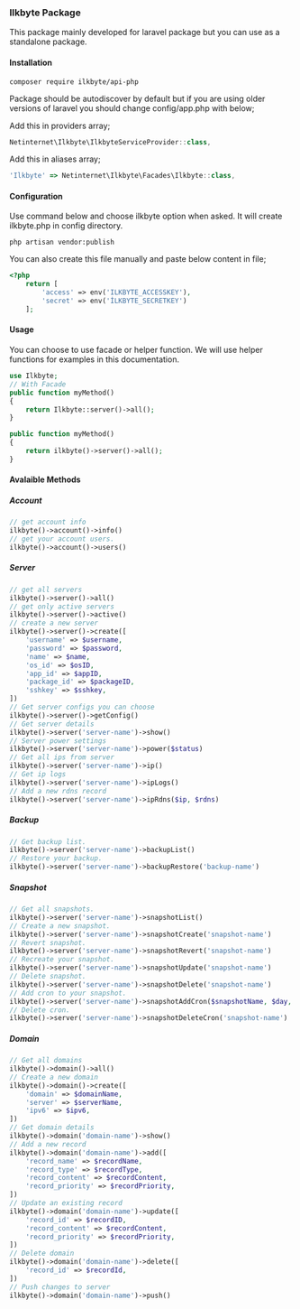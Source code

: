 ### **Ilkbyte Package**

This package mainly developed for laravel package but you can use as a standalone package.

#### **Installation**

`composer require ilkbyte/api-php`

Package should be autodiscover by default but if you are using older versions of laravel you should change config/app.php with below;

Add this in providers array;

```js
Netinternet\Ilkbyte\IlkbyteServiceProvider::class,
```

Add this in aliases array;

```js
'Ilkbyte' => Netinternet\Ilkbyte\Facades\Ilkbyte::class,
```

#### **Configuration**

Use command below and choose ilkbyte option when asked. It will create ilkbyte.php in config directory.

`php artisan vendor:publish`

You can also create this file manually and paste below content in file;

```php
<?php
    return [
        'access' => env('ILKBYTE_ACCESSKEY'),
        'secret' => env('İLKBYTE_SECRETKEY')
    ];
```
    
#### **Usage**

You can choose to use facade or helper function. We will use helper functions for examples in this documentation.

```php
use Ilkbyte;
// With Facade
public function myMethod()
{
	return Ilkbyte::server()->all();
}
```

```php
public function myMethod()
{
	return ilkbyte()->server()->all();
}
```
#### **Avalaible Methods**

##### **Account**
```php
// get account info
ilkbyte()->account()->info()
// get your account users.
ilkbyte()->account()->users()
```

##### **Server**

```php
// get all servers
ilkbyte()->server()->all()
// get only active servers
ilkbyte()->server()->active()
// create a new server
ilkbyte()->server()->create([
    'username' => $username,
    'password' => $password,
    'name' => $name,
    'os_id' => $osID,
    'app_id' => $appID,
    'package_id' => $packageID,
    'sshkey' => $sshkey,
])
// Get server configs you can choose
ilkbyte()->server()->getConfig()
// Get server details
ilkbyte()->server('server-name')->show()
// Server power settings
ilkbyte()->server('server-name')->power($status)
// Get all ips from server
ilkbyte()->server('server-name')->ip()
// Get ip logs
ilkbyte()->server('server-name')->ipLogs()
// Add a new rdns record
ilkbyte()->server('server-name')->ipRdns($ip, $rdns)
```
##### **Backup**
```php
// Get backup list.
ilkbyte()->server('server-name')->backupList()
// Restore your backup.
ilkbyte()->server('server-name')->backupRestore('backup-name')
```
##### **Snapshot**
```php
// Get all snapshots.
ilkbyte()->server('server-name')->snapshotList()
// Create a new snapshot.
ilkbyte()->server('server-name')->snapshotCreate('snapshot-name')
// Revert snapshot.
ilkbyte()->server('server-name')->snapshotRevert('snapshot-name')
// Recreate your snapshot.
ilkbyte()->server('server-name')->snapshotUpdate('snapshot-name')
// Delete snapshot.
ilkbyte()->server('server-name')->snapshotDelete('snapshot-name')
// Add cron to your snapshot.
ilkbyte()->server('server-name')->snapshotAddCron($snapshotName, $day, $hour, $minute)
// Delete cron.
ilkbyte()->server('server-name')->snapshotDeleteCron('snapshot-name')
```

##### **Domain**

```php
// Get all domains
ilkbyte()->domain()->all()
// Create a new domain
ilkbyte()->domain()->create([
    'domain' => $domainName,
    'server' => $serverName,
    'ipv6' => $ipv6,
])
// Get domain details
ilkbyte()->domain('domain-name')->show()
// Add a new record
ilkbyte()->domain('domain-name')->add([
    'record_name' => $recordName,
    'record_type' => $recordType,
    'record_content' => $recordContent,
    'record_priority' => $recordPriority,
])
// Update an existing record
ilkbyte()->domain('domain-name')->update([
    'record_id' => $recordID,
    'record_content' => $recordContent,
    'record_priority' => $recordPriority,
])
// Delete domain
ilkbyte()->domain('domain-name')->delete([
    'record_id' => $recordId,
])
// Push changes to server
ilkbyte()->domain('domain-name')->push()
```
